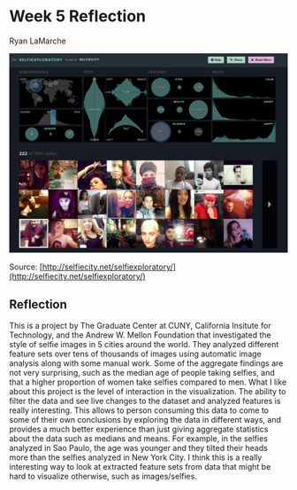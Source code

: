 # Week 5 Reflection

Ryan LaMarche

![Selfiecity](img/selfiecity.png)

Source: [http://selfiecity.net/selfiexploratory/](http://selfiecity.net/selfiexploratory/)

## Reflection

This is a project by The Graduate Center at CUNY, California Insitute for Technology, and the Andrew W. Mellon Foundation that investigated the style of selfie images in 5 cities around the world. They analyzed different feature sets over tens of thousands of images using automatic image analysis along with some manual work. Some of the aggregate findings are not very surprising, such as the median age of people taking selfies, and that a higher proportion of women take selfies compared to men. What I like about this project is the level of interaction in the visualization. The ability to filter the data and see live changes to the dataset and analyzed features is really interesting. This allows to person consuming this data to come to some of their own conclusions by exploring the data in different ways, and provides a much better experience than just giving aggregate statistics about the data such as medians and means. For example, in the selfies analyzed in Sao Paulo, the age was younger and they tilted their heads more than the selfies analyzed in New York City. I think this is a really interesting way to look at extracted feature sets from data that might be hard to visualize otherwise, such as images/selfies.
